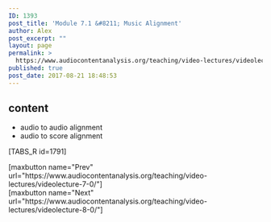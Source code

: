 ```yaml
---
ID: 1393
post_title: 'Module 7.1 &#8211; Music Alignment'
author: Alex
post_excerpt: ""
layout: page
permalink: >
  https://www.audiocontentanalysis.org/teaching/video-lectures/videolecture-7-1/
published: true
post_date: 2017-08-21 18:48:53
---
```

<h2>content</h2>
<ul>
 	<li>audio to audio alignment</li>
 	<li>audio to score alignment</li>
</ul>
[TABS_R id=1791]
<p style="text-align: left;">[maxbutton name="Prev" url="https://www.audiocontentanalysis.org/teaching/video-lectures/videolecture-7-0/"]<span style="float: right;">[maxbutton name="Next" url="https://www.audiocontentanalysis.org/teaching/video-lectures/videolecture-8-0/"]</span></p>